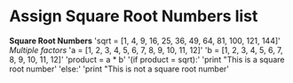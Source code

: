 # Assign Square Root Numbers list

**Square Root Numbers**
'sqrt = [1, 4, 9, 16, 25, 36, 49, 64, 81, 100, 121, 144]'
*Multiple factors*
'a = [1, 2, 3, 4, 5, 6, 7, 8, 9, 10, 11, 12]'
'b = [1, 2, 3, 4, 5, 6, 7, 8, 9, 10, 11, 12]'
'product = a * b'
'(if product = sqrt):'
'print "This is a square root number'
'else:'
'print "This is not a square root number'
